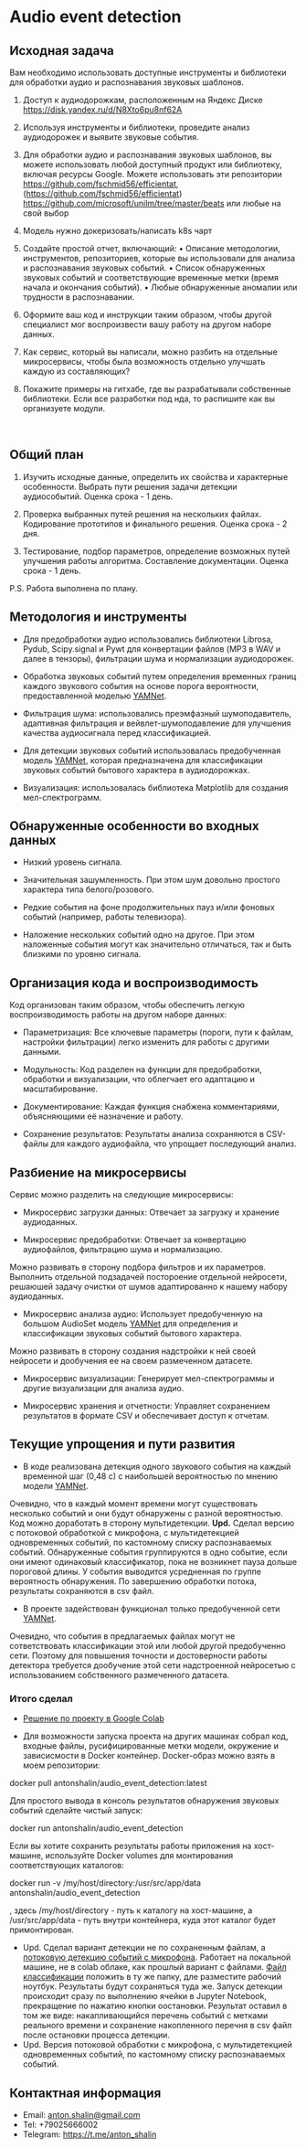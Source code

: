 # Audio event detection

## Исходная задача

Вам необходимо использовать доступные инструменты и библиотеки для обработки аудио и распознавания звуковых шаблонов.

1. Доступ к аудиодорожкам, расположенным на Яндекс Диске https://disk.yandex.ru/d/N8Xto6pu8nf62A

2. Используя инструменты и библиотеки, проведите анализ аудиодорожек и выявите звуковые события.

3. Для обработки аудио и распознавания звуковых шаблонов, вы можете использовать любой доступный продукт или библиотеку, включая ресурсы Google.
Можете использовать эти репозитории https://github.com/fschmid56/efficientat, (https://github.com/fschmid56/efficientat) https://github.com/microsoft/unilm/tree/master/beats или любые на свой выбор

4. Модель  нужно докеризовать/написать k8s чарт

5. Создайте простой отчет, включающий:
• Описание методологии, инструментов, репозиториев,  которые вы использовали для анализа и распознавания звуковых событий.
• Список обнаруженных звуковых событий и соответствующие временные метки (время начала и окончания событий).
• Любые обнаруженные аномалии или трудности в распознавании.

6. Оформите ваш код и инструкции таким образом, чтобы другой специалист мог воспроизвести вашу работу на другом наборе данных.

7. Как сервис, который вы написали, можно разбить на отдельные микросервисы, чтобы была возможность отдельно улучшать каждую из составляющих?

8. Покажите примеры на гитхабе, где вы разрабатывали собственные библиотеки. Если все разработки под нда, то распишите как вы организуете модули.
<br>

## Общий план

1. Изучить исходные данные, определить их свойства и характерные особенности. Выбрать пути решения задачи детекции аудиособытий. Оценка срока - 1 день.

2. Проверка выбранных путей решения на нескольких файлах. Кодирование прототипов и финального решения. Оценка срока - 2 дня.

3. Тестирование, подбор параметров, определение возможных путей улучшения работы алгоритма. Составление документации. Оценка срока - 1 день.

P.S. Работа выполнена по плану.

## Методология и инструменты

- Для предобработки аудио использовались библиотеки Librosa, Pydub, Scipy.signal и Pywt для конвертации файлов (MP3 в WAV и далее в тензоры), фильтрации шума и нормализации аудиодорожек.

- Обработка звуковых событий путем определения временных границ каждого звукового события на основе порога вероятности, предоставленной моделью <a href="https://github.com/tensorflow/models/tree/master/research/audioset/yamnet">YAMNet</a>.
  
- Фильтрация шума: использовались преэмфазный шумоподавитель, адаптивная фильтрация и вейвлет-шумоподавление для улучшения качества аудиосигнала перед классификацией.

- Для детекции звуковых событий использовалась предобученная модель <a href="https://github.com/tensorflow/models/tree/master/research/audioset/yamnet">YAMNet</a>, которая предназначена для классификации звуковых событий бытового характера в аудиодорожках.

- Визуализация: использовалась библиотека Matplotlib для создания мел-спектрограмм.

## Обнаруженные особенности во входных данных
- Низкий уровень сигнала.

- Значительная зашумленность. При этом шум довольно простого характера типа белого/розового.

- Редкие события на фоне продолжительных пауз и/или фоновых событий (например, работы телевизора).

- Наложение нескольких событий одно на другое. При этом наложенные события могут как значительно отличаться, так и быть близкими по уровню сигнала.

## Организация кода и воспроизводимость
Код организован таким образом, чтобы обеспечить легкую воспроизводимость работы на другом наборе данных:

- Параметризация: Все ключевые параметры (пороги, пути к файлам, настройки фильтрации) легко изменить для работы с другими данными.

- Модульность: Код разделен на функции для предобработки, обработки и визуализации, что облегчает его адаптацию и масштабирование.

- Документирование: Каждая функция снабжена комментариями, объясняющими её назначение и работу.

- Сохранение результатов: Результаты анализа сохраняются в CSV-файлы для каждого аудиофайла, что упрощает последующий анализ.

## Разбиение на микросервисы
Сервис можно разделить на следующие микросервисы:

- Микросервис загрузки данных: Отвечает за загрузку и хранение аудиоданных.

- Микросервис предобработки: Отвечает за конвертацию аудиофайлов, фильтрацию шума и нормализацию.

Можно развивать в сторону подбора фильтров и их параметров.
Выполнить отдельной подзадачей постороение отдельной нейросети, решаюшей задачу очистки от шумов адаптированно к нашему набору аудиоданных.

- Микросервис анализа аудио: Использует предобученную на большом AudioSet модель <a href="https://github.com/tensorflow/models/tree/master/research/audioset/yamnet">YAMNet</a> для определения и классификации звуковых событий бытового характера.

Можно развивать в сторону создания надстройки к ней своей нейросети и дообучения ее на своем размеченном датасете.

- Микросервис визуализации: Генерирует мел-спектрограммы и другие визуализации для анализа аудио.

- Микросервис хранения и отчетности: Управляет сохранением результатов в формате CSV и обеспечивает доступ к отчетам.

## Текущие упрощения и пути развития
- В коде реализована детекция одного звукового события на каждый временной шаг (0,48 с) с наибольшей вероятностью по мнению модели <a href="https://github.com/tensorflow/models/tree/master/research/audioset/yamnet">YAMNet</a>.

Очевидно, что в каждый момент времени могут существовать несколько событий и они будут обнаружены с разной вероятностью. Код можно доработать в сторону мультидетекции.
**Upd.** Сделал версию с потоковой обработкой с микрофона, с мультидетекцией одновременных событий, по кастомному списку распознаваемых событий. Обнаруженные события группируются в одно событие, если они имеют одинаковый классификатор, пока не возникнет пауза дольше пороговой длины. У события выводится усредненная по группе вероятность обнаружения. По завершению обработки потока, результаты сохраняются в csv файл.

- В проекте задействован функционал только предобученной сети <a href="https://github.com/tensorflow/models/tree/master/research/audioset/yamnet">YAMNet</a>.

Очевидно, что события в предлагаемых файлах могут не сответствовать классификации этой или любой другой предобученно сети.
Поэтому для повышения точности и достоверности работы детектора требуется дообучение этой сети надстроенной нейросетью с использованием собственного размеченного датасета.

### Итого сделал

- <a href="https://colab.research.google.com/drive/1KoObbZqzG2zsbhrAzazxc5fO-UtfnnoQ?usp=sharing">Решение по проекту в Google Colab</a>

- Для возможности запуска проекта на других машинах собрал код, входные файлы, русифицированные метки модели, окружение и зависисмости в Docker контейнер. Docker-образ можно взять в моем репозитории:

docker pull antonshalin/audio_event_detection:latest

Для простого вывода в консоль результатов обнаружения звуковых событий сделайте чистый запуск:

docker run antonshalin/audio_event_detection

Если вы хотите сохранить результаты работы приложения на хост-машине, используйте Docker volumes для монтирования соответствующих каталогов:

docker run -v /my/host/directory:/usr/src/app/data antonshalin/audio_event_detection

, здесь /my/host/directory - путь к каталогу на хост-машине, а /usr/src/app/data - путь внутри контейнера, куда этот каталог будет примонтирован.

- Upd. Сделал вариант детекции не по сохраненным файлам, а <a href="https://github.com/antonshalin76/audio_event_detection/blob/main/Audio_stream_event_detection.ipynb">потоковую детекцию событий с микрофона</a>. Работает на локальной машине, не в colab облаке, как прошлый вариант с файлами. <a href="https://github.com/antonshalin76/audio_event_detection/blob/main/yamnet_class_map_translated.csv">Файл классификации</a> положить в ту же папку, дле разместите рабочий ноутбук. Результаты будут сохраняться туда же. Запуск детекции происходит сразу по выполнению ячейки в Jupyter Notebook, прекращение по нажатию кнопки оостановки. Результат оставил в том же виде: накапливающийся перечень событий с метками реального времени и сохранение накопленного перечня в csv файл после остановки процесса детекции.
- Upd. Версия потоковой обработки с микрофона, с мультидетекцией одновременных событий, по кастомному списку распознаваемых событий.
 
## Контактная информация
- Email: anton.shalin@gmail.com
- Tel: +79025666002
- Telegram: https://t.me/anton_shalin
